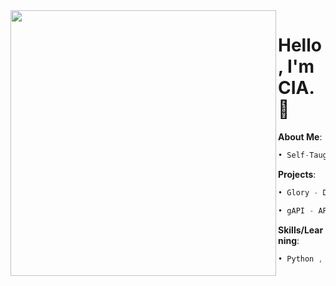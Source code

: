 <img align="left" height="425" src="https://avatars.githubusercontent.com/u/129712756?v=4"/> 


# Hello, I'm CIA. 👋
**About Me**:
```asm
• Self-Taught Developer
```
**Projects**:
```asm
• Glory - Discord Bot

• gAPI - API for Discord utilities
```
**Skills/Learning**:
```asm
• Python , HTML/CSS , Javascript , SQL
```

